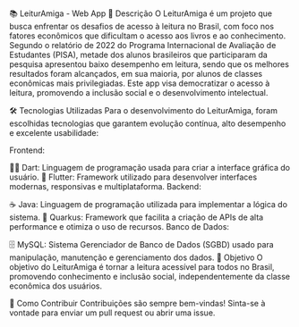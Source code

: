 📚 LeiturAmiga - Web App
📝 Descrição
O LeiturAmiga é um projeto que busca enfrentar os desafios de acesso à leitura no Brasil, com foco nos fatores econômicos que dificultam o acesso aos livros e ao conhecimento. Segundo o relatório de 2022 do Programa Internacional de Avaliação de Estudantes (PISA), metade dos alunos brasileiros que participaram da pesquisa apresentou baixo desempenho em leitura, sendo que os melhores resultados foram alcançados, em sua maioria, por alunos de classes econômicas mais privilegiadas. Este app visa democratizar o acesso à leitura, promovendo a inclusão social e o desenvolvimento intelectual.

🛠️ Tecnologias Utilizadas
Para o desenvolvimento do LeiturAmiga, foram escolhidas tecnologias que garantem evolução contínua, alto desempenho e excelente usabilidade:

Frontend:

🧑‍💻 Dart: Linguagem de programação usada para criar a interface gráfica do usuário.
🎨 Flutter: Framework utilizado para desenvolver interfaces modernas, responsivas e multiplataforma.
Backend:

☕ Java: Linguagem de programação utilizada para implementar a lógica do sistema.
🚀 Quarkus: Framework que facilita a criação de APIs de alta performance e otimiza o uso de recursos.
Banco de Dados:

🗄️ MySQL: Sistema Gerenciador de Banco de Dados (SGBD) usado para manipulação, manutenção e gerenciamento dos dados.
🎯 Objetivo
O objetivo do LeiturAmiga é tornar a leitura acessível para todos no Brasil, promovendo conhecimento e inclusão social, independentemente da classe econômica dos usuários.

🤝 Como Contribuir
Contribuições são sempre bem-vindas! Sinta-se à vontade para enviar um pull request ou abrir uma issue.

